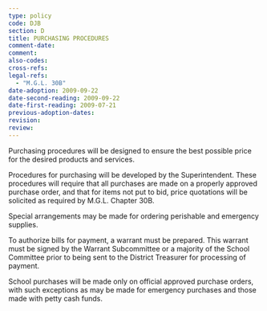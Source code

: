 ```yaml
---
type: policy
code: DJB
section: D
title: PURCHASING PROCEDURES
comment-date:
comment:
also-codes:
cross-refs:
legal-refs:
  - "M.G.L. 30B"
date-adoption: 2009-09-22
date-second-reading: 2009-09-22
date-first-reading: 2009-07-21
previous-adoption-dates: 
revision: 
review: 
---
```


Purchasing procedures will be designed to ensure the best possible price for the desired products and services.

Procedures for purchasing will be developed by the Superintendent.  These procedures will require that all purchases are made on a properly approved purchase order, and that for items not put to bid, price quotations will be solicited as required by M.G.L. Chapter 30B.

Special arrangements may be made for ordering perishable and emergency supplies.

To authorize bills for payment, a warrant must be prepared.  This warrant must be signed by the Warrant Subcommittee or a majority of the School Committee prior to being sent to the District Treasurer for processing of payment.

School purchases will be made only on official approved purchase orders, with such exceptions as may be made for emergency purchases and those made with petty cash funds.


